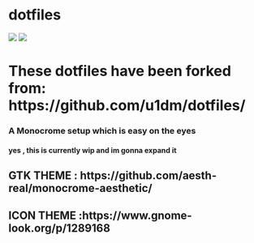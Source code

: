 # dotfiles

<img src='https://media.discordapp.net/attachments/1056534943297196094/1173564492672675860/image.png?ex=65646a1a&is=6551f51a&hm=ac662222e748d6c049c59b96afb304e40f4b138cec44b7987160be640d77af49&=&width=1065&height=599'></img>
<img src='https://media.discordapp.net/attachments/1056534943297196094/1173564530626936852/image.png?ex=65646a23&is=6551f523&hm=b5971672f8d1feccb7a69c53efeb523f7d4b1faa2d3f540ef8c3ce310bf7850b&=&width=1065&height=599'></img>
<h1>These dotfiles have been forked from: https://github.com/u1dm/dotfiles/</h1>

<h3>A Monocrome setup which is easy on the eyes</h3>

<h4>yes , this is currently wip and im gonna expand it </h4>

<h2>GTK THEME : https://github.com/aesth-real/monocrome-aesthetic/</h2>
<h2>ICON THEME :https://www.gnome-look.org/p/1289168</h2>
